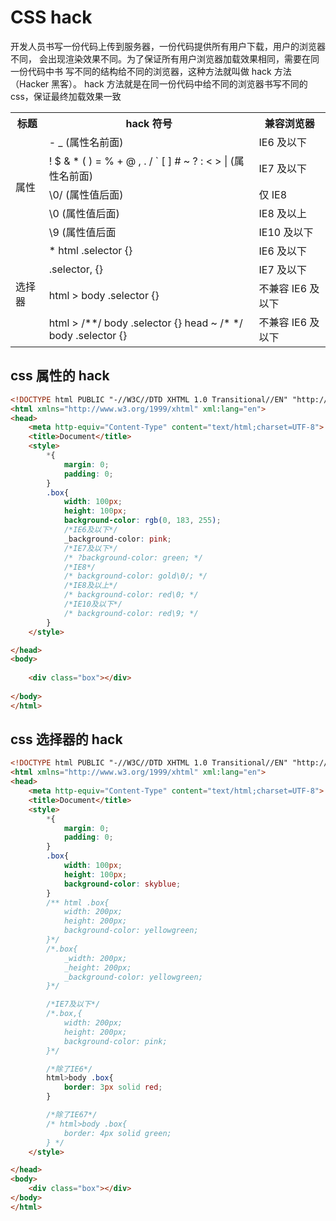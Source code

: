 # CSS hack

开发人员书写一份代码上传到服务器，一份代码提供所有用户下载，用户的浏览器不同，
会出现渲染效果不同。为了保证所有用户浏览器加载效果相同，需要在同一份代码中书
写不同的结构给不同的浏览器，这种方法就叫做 hack 方法（Hacker 黑客）。
hack 方法就是在同一份代码中给不同的浏览器书写不同的 css，保证最终加载效果一致

<table>
<tr>
<th>标题</th>
<th>hack 符号</th>
<th>兼容浏览器</th>
</tr>
<tr>
<td rowspan="5">属性</td>
<td>- _ (属性名前面)</td>
<td>IE6 及以下</td>
</tr>
<tr>
<td>! $ & * ( ) = % + @ , . / ` [ ] # ~ ? : &lt; &gt; |
(属性名前面)</td>
<td>IE7 及以下</td>
</tr>
<tr>
<td>\0/ (属性值后面)</td>
<td>仅 IE8</td>
</tr>
<tr>
<td>\0 (属性值后面)</td>
<td>IE8 及以上</td>
</tr>
<tr>
<td>\9 (属性值后面</td>
<td>IE10 及以下</td>
</tr>
<tr>
<td rowspan="5">选择器</td>
<td>* html .selector {}</td>
<td>IE6 及以下</td>
</tr>
<tr>
<td>.selector, {}</td>
<td>IE7 及以下</td>
</tr>
<tr>
<td>html > body .selector {}</td>
<td>不兼容 IE6 及以下</td>
</tr>
<tr>
<td>html > /**/ body .selector {}
head ~ /* */ body .selector {}</td>
<td>不兼容 IE6 及以下</td>
</tr>
</table>


## css 属性的 hack

```html
<!DOCTYPE html PUBLIC "-//W3C//DTD XHTML 1.0 Transitional//EN" "http://www.w3.org/TR/xhtml1/DTD/xhtml1-transitional.dtd">
<html xmlns="http://www.w3.org/1999/xhtml" xml:lang="en">
<head>
	<meta http-equiv="Content-Type" content="text/html;charset=UTF-8">
	<title>Document</title>
	<style>		
		*{
			margin: 0;
			padding: 0;
		}
		.box{
			width: 100px;
			height: 100px;
			background-color: rgb(0, 183, 255);
			/*IE6及以下*/
			_background-color: pink;
			/*IE7及以下*/
			/* ?background-color: green; */
			/*IE8*/
			/* background-color: gold\0/; */
			/*IE8及以上*/
			/* background-color: red\0; */
			/*IE10及以下*/
			/* background-color: red\9; */
		}		
	</style>

</head>
<body>
	
	<div class="box"></div>
	
</body>
</html>
```


## css 选择器的 hack

```html
<!DOCTYPE html PUBLIC "-//W3C//DTD XHTML 1.0 Transitional//EN" "http://www.w3.org/TR/xhtml1/DTD/xhtml1-transitional.dtd">
<html xmlns="http://www.w3.org/1999/xhtml" xml:lang="en">
<head>
	<meta http-equiv="Content-Type" content="text/html;charset=UTF-8">
	<title>Document</title>
	<style>		
		*{
			margin: 0;
			padding: 0;
		}
		.box{
			width: 100px;
			height: 100px;
			background-color: skyblue;			
		}
		/** html .box{
			width: 200px;
			height: 200px;
			background-color: yellowgreen;
		}*/
		/*.box{
			_width: 200px;
			_height: 200px;
			_background-color: yellowgreen;
		}*/		

		/*IE7及以下*/
		/*.box,{
			width: 200px;
			height: 200px;
			background-color: pink;
		}*/

		/*除了IE6*/
		html>body .box{
			border: 3px solid red;
		}

		/*除了IE67*/
		/* html>body .box{
			border: 4px solid green;
		} */
	</style>

</head>
<body>	
	<div class="box"></div>	
</body>
</html>
```